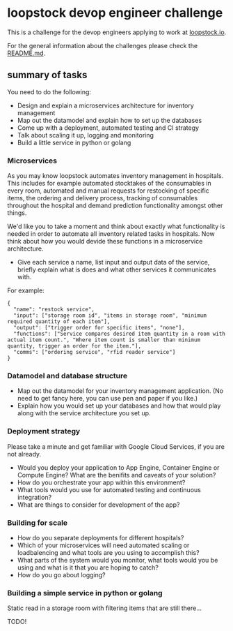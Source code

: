 # loopstock devop engineer challenge

This is a challenge for the devop engineers applying to work at [loopstock.io](http://www.loopstock.io).

For the general information about the challenges please check the [README.md](../README.md).


## summary of tasks

You need to do the following:

* Design and explain a microservices architecture for inventory management
* Map out the datamodel and explain how to set up the databases
* Come up with a deployment, automated testing and CI strategy
* Talk about scaling it up, logging and monitoring
* Build a little service in python or golang


### Microservices

As you may know loopstock automates inventory management in hospitals. This includes for example automated stocktakes of the consumables in every room, automated and manual requests for restocking of specific items, the ordering and delivery process, tracking of consumables throughout the hospital and demand prediction functionality amongst other things. 

We'd like you to take a moment and think about exactly what functionality is needed in order to automate all inventory related tasks in hospitals. Now think about how you would devide these functions in a microservice architecture. 

* Give each service a name, list input and output data of the service, briefly explain what is does and what other services it communicates with.

For example:

```
{
  "name": "restock service",
  "input": ["storage room id", "items in storage room", "minimum required quantity of each item"],
  "output": ["trigger order for specific items", "none"],
  "functions": ["Service compares desired item quantity in a room with actual item count.", "Where item count is smaller than minimum quantity, trigger an order for the item."],
  "comms": ["ordering service", "rfid reader service"]
}
```


### Datamodel and database structure

* Map out the datamodel for your inventory management application. (No need to get fancy here, you can use pen and paper if you like.) 
* Explain how you would set up your databases and how that would play along with the service architecture you set up.


### Deployment strategy

Please take a minute and get familiar with Google Cloud Services, if you are not already. 

* Would you deploy your application to App Engine, Container Engine or Compute Engine? What are the benifits and caveats of your solution? 
* How do you orchestrate your app within this environment?
* What tools would you use for automated testing and continuous integration?
* What are things to consider for development of the app? 


### Building for scale

* How do you separate deployments for different hospitals?
* Which of your microservices will need automated scaling or loadbalencing and what tools are you using to accomplish this?
* What parts of the system would you monitor, what tools would you be using and what is it that you are hoping to catch?
* How do you go about logging?


### Building a simple service in python or golang

Static read in a storage room with filtering items that are still there...

TODO!
